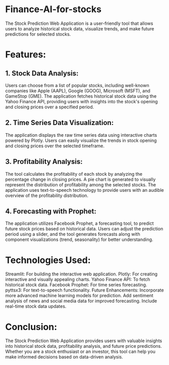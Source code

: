 # Finance-AI-for-stocks
The Stock Prediction Web Application is a user-friendly tool that allows users to analyze historical stock data, visualize trends, and make future predictions for selected stocks.
# Features:
## 1. Stock Data Analysis:
Users can choose from a list of popular stocks, including well-known companies like Apple (AAPL), Google (GOOG), Microsoft (MSFT), and GameStop (GME). The application fetches historical stock data using the Yahoo Finance API, providing users with insights into the stock's opening and closing prices over a specified period.

## 2. Time Series Data Visualization:
The application displays the raw time series data using interactive charts powered by Plotly. Users can easily visualize the trends in stock opening and closing prices over the selected timeframe.

## 3. Profitability Analysis:
The tool calculates the profitability of each stock by analyzing the percentage change in closing prices. A pie chart is generated to visually represent the distribution of profitability among the selected stocks. The application uses text-to-speech technology to provide users with an audible overview of the profitability distribution.

## 4. Forecasting with Prophet:
The application utilizes Facebook Prophet, a forecasting tool, to predict future stock prices based on historical data. Users can adjust the prediction period using a slider, and the tool generates forecasts along with component visualizations (trend, seasonality) for better understanding.


# Technologies Used:
Streamlit: For building the interactive web application.
Plotly: For creating interactive and visually appealing charts.
Yahoo Finance API: To fetch historical stock data.
Facebook Prophet: For time series forecasting.
pyttsx3: For text-to-speech functionality.
Future Enhancements:
Incorporate more advanced machine learning models for prediction.
Add sentiment analysis of news and social media data for improved forecasting.
Include real-time stock data updates.

# Conclusion:
The Stock Prediction Web Application provides users with valuable insights into historical stock data, profitability analysis, and future price predictions. Whether you are a stock enthusiast or an investor, this tool can help you make informed decisions based on data-driven analysis.
